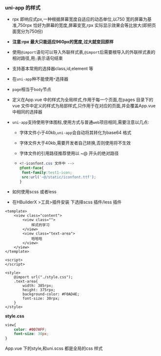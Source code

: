 ### uni-app 的样式

- rpx 即响应式px,一种根据屏幕宽度自适应的动态单位,以750 宽的屏幕为基准,750rpx 恰好为屏幕的宽度,屏幕变宽,rpx 实际显示效果会等比放大(即把页面宽分为750份)

- **注意:rpx 最大只能适应960px的宽度,过大就变回原样**

- 使用`@import`语句可以导入外联样式表,`@import`后需要根导入的外联样式表的相对路径,用`;`表示语句结束

- 支持基本常用的选择器class,id,element 等

- 在`uni-app`种不能使用`*`选择器

- `page`相当于`body`节点

- 定义在App.vue 中的样式为全局样式,作用于每一个页面,在pages 目录下的vue 文件中定义的样式为局部样式,只作用于在对应的页面,并会覆盖App.vue 中相同的选择器

- `uni-app`支持使用字体图标,使用方式与普通`web`项目相同,需要注意以几点:

  - 字体文件小于40kb,`uni-app`会自动将其转化为base64 格式

  - 字体文件大于40kb,需要开发者自己转换,否则使用将不生效

  - 字体文件的引用路径推荐使用以 ~@ 开头的绝对路径

  - ```css
    <!-iconfont.css 文件中 -->
    @font-face{
     font-family:test1-icon;
     src:url('~@/static/iconfont.ttf');
    }
    ```

- 如何使用scss 或者less

- 在HBuilderX >工具>插件安装 下选择scss 插件/less 插件

```vue
<template>
	<view class="content">
		<view class="">
			样式的学习
		</view>
		<view class="text-area">
			哈哈哈
		</view>
	</view>
</template>

<script>
</script>

<style>
	@import url("./style.css");
	.text-area{
		width: 385rpx;
		height: 375rpx;
		background-color: #F0AD4E;
		font-size: 30rpx;
	}
</style>

```

**style.css**

```css
view{
	color: #007AFF;
	font-size: 30px;
}
```

App.vue 下的style,和uni.scss 都是全局的css 样式

